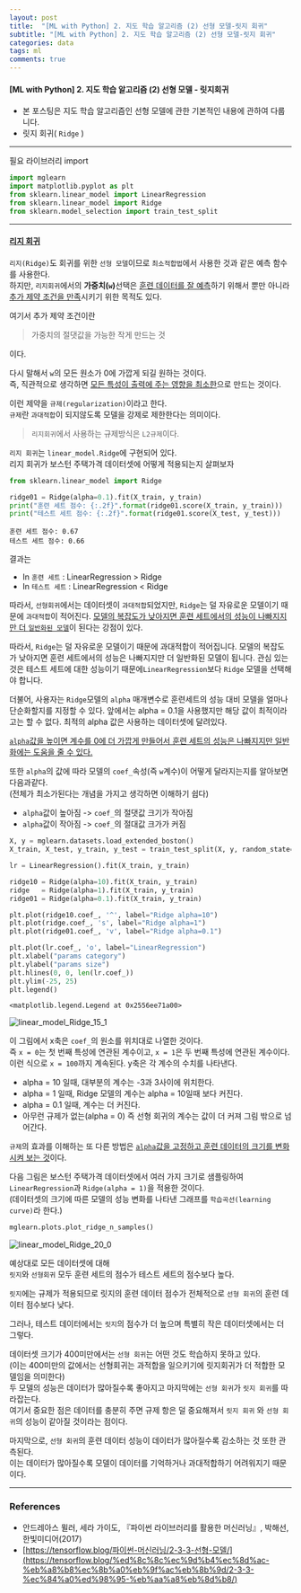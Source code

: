 ```yaml
---
layout: post
title:  "[ML with Python] 2. 지도 학습 알고리즘 (2) 선형 모델-릿지 회귀"
subtitle: "[ML with Python] 2. 지도 학습 알고리즘 (2) 선형 모델-릿지 회귀"
categories: data
tags: ml
comments: true
---
```

#### [ML with Python] 2. 지도 학습 알고리즘 (2) 선형 모델 - 릿지회귀
- 본 포스팅은 지도 학습 알고리즘인 선형 모델에 관한 기본적인 내용에 관하여 다룹니다.
- 릿지 회귀( `Ridge` )

___

필요 라이브러리 import

```python
import mglearn
import matplotlib.pyplot as plt
from sklearn.linear_model import LinearRegression
from sklearn.linear_model import Ridge
from sklearn.model_selection import train_test_split
```

---

#### <u>리지 회귀</u>

`리지(Ridge)`도 회귀를 위한 `선형 모델`이므로 `최소적합법`에서 사용한 것과 같은 예측 함수를 사용한다.<br>
하지만, `리지회귀`에서의 <b>가중치(`w`)</b>선택은 <u>훈련 데이터를 잘 예측</u>하기 위해서 뿐만 아니라 <u>추가 제약 조건을 만족</u>시키기 위한 목적도 있다.

여기서 추가 제약 조건이란

> 가중치의 절댓값을 가능한 작게 만드는 것

이다.

다시 말해서 `w`의 모든 원소가 0에 가깝게 되길 원하는 것이다.<br>
즉, 직관적으로 생각하면 <u>모든 특성이 출력에 주는 영향을 최소한</u>으로 만드는 것이다.

이런 제약을 `규제(regularization)`이라고 한다.<br>
`규제`란 `과대적합`이 되지않도록 모델을 강제로 제한한다는 의미이다.

> `리지회귀`에서 사용하는 규제방식은 `L2규제`이다.

`리지 회귀`는 `linear_model.Ridge`에 구현되어 있다.<br>
리지 회귀가 보스턴 주택가격 데이터셋에 어떻게 적용되는지 살펴보자


```python
from sklearn.linear_model import Ridge

ridge01 = Ridge(alpha=0.1).fit(X_train, y_train)
print("훈련 세트 점수: {:.2f}".format(ridge01.score(X_train, y_train)))
print("테스트 세트 점수: {:.2f}".format(ridge01.score(X_test, y_test)))
```

    훈련 세트 점수: 0.67
    테스트 세트 점수: 0.66
    

결과는

- In `훈련 세트` : LinearRegression > Ridge
- In `테스트 세트` : LinearRegression < Ridge

따라서, `선형회귀`에서는 데이터셋이 `과대적합`되었지만, `Ridge`는 덜 자유로운 모델이기 때문에 `과대적합`이 적어진다. <u>모델의 복잡도가 낮아지면 훈련 세트에서의 성능이 나빠지지만 더 `일반화된 모델`</u>이 된다는 강점이 있다.

따라서, `Ridge`는 덜 자유로운 모델이기 때문에 과대적합이 적어집니다. 모델의 복잡도가 낮아지면 훈련 세트에서의 성능은 나빠지지만 더 일반화된 모델이 됩니다. 
관심 있는 것은 테스트 세트에 대한 성능이기 때문에`LinearRegression`보다 `Ridge` 모델을 선택해야 합니다.

더불어, 사용자는 `Ridge`모델의 `alpha` 매개변수로 훈련세트의 성능 대비 모델을 얼마나 단순화할지를 지정할 수 있다. 앞에서는 alpha = 0.1을 사용했지만 해당 값이 최적이라고는 할 수 없다. 최적의 alpha 값은 사용하는 데이터셋에 달려있다.

<u>`alpha`값을 높이면 계수를 0에 더 가깝게 만들어서 훈련 세트의 성능은 나빠지지만 일반화에는 도움을 줄 수 있다.</u>

또한 `alpha`의 값에 따라 모델의 `coef_`속성(즉 `w`계수)이 어떻게 달라지는지를 알아보면 다음과같다.<br>
(전체가 최소가된다는 개념을 가지고 생각하면 이해하기 쉽다)

- `alpha`값이 높아짐 -> `coef_`의 절댓값 크기가 작아짐
- `alpha`값이 작아짐 -> `coef_`의 절대값 크가가 커짐


```python
X, y = mglearn.datasets.load_extended_boston()
X_train, X_test, y_train, y_test = train_test_split(X, y, random_state=0)

lr = LinearRegression().fit(X_train, y_train)
```


```python
ridge10 = Ridge(alpha=10).fit(X_train, y_train)
ridge   = Ridge(alpha=1).fit(X_train, y_train)
ridge01 = Ridge(alpha=0.1).fit(X_train, y_train)

plt.plot(ridge10.coef_, '^', label="Ridge alpha=10")
plt.plot(ridge.coef_, 's', label="Ridge alpha=1")
plt.plot(ridge01.coef_, 'v', label="Ridge alpha=0.1")

plt.plot(lr.coef_, 'o', label="LinearRegression")
plt.xlabel("params category")
plt.ylabel("params size")
plt.hlines(0, 0, len(lr.coef_))
plt.ylim(-25, 25)
plt.legend()
```




    <matplotlib.legend.Legend at 0x2556ee71a00>




    
![linear_model_Ridge_15_1](https://user-images.githubusercontent.com/53929665/98567615-7c230800-22f3-11eb-9b54-bb7e568d02cf.png)
    


이 그림에서 x축은 `coef_`의 원소를 위치대로 나열한 것이다.<br>
즉 `x = 0`는 첫 번째 특성에 연관된 계수이고, `x = 1`은 두 번째 특성에 연관된 계수이다.<br>
이런 식으로 `x = 100`까지 계속된다. y축은 각 계수의 수치를 나타낸다.

- alpha = 10 일때, 대부분의 계수는 -3과 3사이에 위치한다.
- alpha = 1 일때, Ridge 모델의 계수는 alpha = 10일때 보다 커진다.
- alpha = 0.1 일때, 계수는 더 커진다.
- 아무런 규제가 없는(alpha = 0) 즉 선형 회귀의 계수는 값이 더 커져 그림 밖으로 넘어간다.

`규제`의 효과를 이해하는 또 다른 방법은 <u>`alpha`값을 고정하고 훈련 데이터의 크기를 변화시켜 보는 것</u>이다.

다음 그림은 보스턴 주택가격 데이터셋에서 여러 가지 크기로 샘플링하여<br>
`LinearRegression`과 `Ridge(alpha = 1)`을 적용한 것이다.<br>
(데이터셋의 크기에 따른 모델의 성능 변화를 나타낸 그래프를 `학습곡선(learning curve)`라 한다.)


```python
mglearn.plots.plot_ridge_n_samples()
```


    
![linear_model_Ridge_20_0](https://user-images.githubusercontent.com/53929665/98567620-7d543500-22f3-11eb-987e-749e2526b6e7.png)
    


예상대로 모든 데이터셋에 대해<br>
`릿지`와 `선형회귀` 모두 훈련 세트의 점수가 테스트 세트의 점수보다 높다.

`릿지`에는 규제가 적용되므로 릿지의 훈련 데이터 점수가 전체적으로 `선형 회귀`의 훈련 데이터 점수보다 낮다.

그러나, 테스트 데이터에서는 `릿지`의 점수가 더 높으며 특별히 작은 데이터셋에서는 더 그렇다.

데이터셋 크기가 400미만에서는 `선형 회귀`는 어떤 것도 학습하지 못하고 있다.<br>
(이는 400미만의 값에서는 선형회귀는 과적합을 일으키기에 릿지회귀가 더 적합한 모델임을 의미한다)<br>
두 모델의 성능은 데이터가 많아질수록 좋아지고 마지막에는 `선형 회귀`가 `릿지 회귀`를 따라잡는다.<br>
여기서 중요한 점은 데이터를 충분히 주면 규제 항은 덜 중요해져서 `릿지 회귀` 와 `선형 회귀`의 성능이 같아질 것이라는 점이다.

마지막으로, `선형 회귀`의 훈련 데이터 성능이 데이터가 많아질수록 감소하는 것 또한 관측된다.<br>
이는 데이터가 많아질수록 모델이 데이터를 기억하거나 과대적합하기 어려워지기 때문이다.

---

### References

- 안드레아스 뮐러, 세라 가이도, 『파이썬 라이브러리를 활용한 머신러닝』, 박해선, 한빛미디어(2017)
- [https://tensorflow.blog/파이썬-머신러닝/2-3-3-선형-모델/](https://tensorflow.blog/%ed%8c%8c%ec%9d%b4%ec%8d%ac-%eb%a8%b8%ec%8b%a0%eb%9f%ac%eb%8b%9d/2-3-3-%ec%84%a0%ed%98%95-%eb%aa%a8%eb%8d%b8/)

